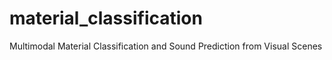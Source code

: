 # material_classification
Multimodal Material Classification and Sound Prediction from Visual Scenes
